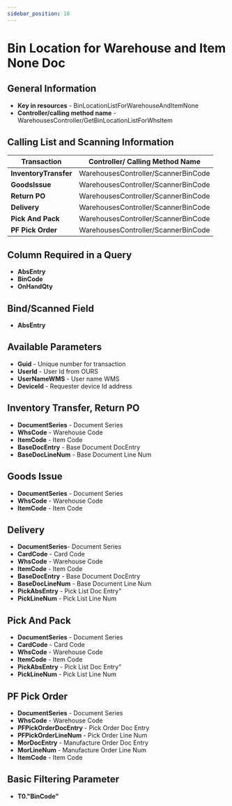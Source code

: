 ```yaml
---
sidebar_position: 10
---
```


# Bin Location for Warehouse and Item None Doc

## General Information

- **Key in resources** - BinLocationListForWarehouseAndItemNone
- **Controller/calling method name** - WarehousesController/GetBinLocationListForWhsItem

## Calling List and Scanning Information

| Transaction | Controller/ Calling Method Name |
| --- | --- |
| **InventoryTransfer** | WarehousesController/ScannerBinCode |
| **GoodsIssue** | WarehousesController/ScannerBinCode |
| **Return PO** | WarehousesController/ScannerBinCode |
| **Delivery** | WarehousesController/ScannerBinCode |
| **Pick And Pack** | WarehousesController/ScannerBinCode |
| **PF Pick Order** | WarehousesController/ScannerBinCode |

## Column Required in a Query

- **AbsEntry**
- **BinCode**
- **OnHandQty**

## Bind/Scanned Field

- **AbsEntry**

## Available Parameters

- **Guid** - Unique number for transaction
- **UserId** - User Id from OURS
- **UserNameWMS** - User name WMS
- **DeviceId** - Requester device Id address

## Inventory Transfer, Return PO

- **DocumentSeries** - Document Series
- **WhsCode** - Warehouse Code
- **ItemCode** - Item Code
- **BaseDocEntry** - Base Document DocEntry
- **BaseDocLineNum** - Base Document Line Num

## Goods Issue

- **DocumentSeries** - Document Series
- **WhsCode** - Warehouse Code
- **ItemCode** - Item Code

## Delivery

- **DocumentSeries**- Document Series
- **CardCode** - Card Code
- **WhsCode** - Warehouse Code
- **ItemCode** - Item Code
- **BaseDocEntry** - Base Document DocEntry
- **BaseDocLineNum** - Base Document Line Num
- **PickAbsEntry** - Pick List Doc Entry"
- **PickLineNum** - Pick List Line Num

## Pick And Pack

- **DocumentSeries** - Document Series
- **CardCode** - Card Code
- **WhsCode** - Warehouse Code
- **ItemCode** - Item Code
- **PickAbsEntry** - Pick List Doc Entry"
- **PickLineNum** - Pick List Line Num

## PF Pick Order

- **DocumentSeries** - Document Series
- **WhsCode** - Warehouse Code
- **PFPickOrderDocEntry** - Pick Order Doc Entry
- **PFPickOrderLineNum** - Pick Order Line Num
- **MorDocEntry** - Manufacture Order Doc Entry
- **MorLineNum** - Manufacture Order Line Num
- **ItemCode** - Item Code

## Basic Filtering Parameter

- **T0."BinCode"**
